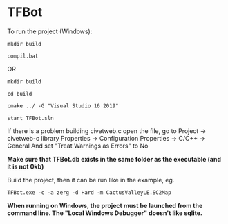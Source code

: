 # TFBot
To run the project (Windows):
```
mkdir build

compil.bat
```
OR

```
mkdir build

cd build

cmake ../ -G "Visual Studio 16 2019"

start TFBot.sln
```
If there is a problem building civetweb.c open the file, go to Project -> civetweb-c library Properties -> Configuration Properties -> C/C++ -> General
And set "Treat Warnings as Errors" to No

**Make sure that TFBot.db exists in the same folder as the executable (and it is not 0kb)**

Build the project, then it can be run like in the example, eg.

```
TFBot.exe -c -a zerg -d Hard -m CactusValleyLE.SC2Map
```

**When running on Windows, the project must be launched from the command line. The "Local Windows Debugger" doesn't like sqlite.**
